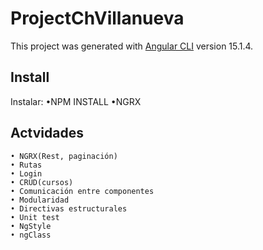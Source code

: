 # ProjectChVillanueva

This project was generated with [Angular CLI](https://github.com/angular/angular-cli) version 15.1.4.

## Install

Instalar: 
    •NPM INSTALL
    •NGRX

## Actvidades 
    • NGRX(Rest, paginación)
	• Rutas
	• Login
	• CRUD(cursos)
	• Comunicación entre componentes
	• Modularidad
	• Directivas estructurales
	• Unit test
	• NgStyle
	• ngClass

